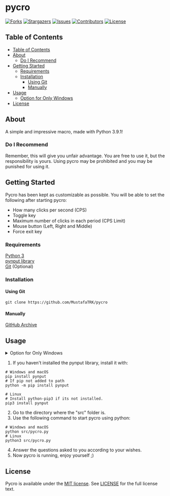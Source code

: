 # pycro

[![Forks][forks-shield]][forks-url]
[![Stargazers][stars-shield]][stars-url]
[![Issues][issues-shield]][issues-url]
[![Contributors][contributors-shield]][contributors-url]
[![License][license-shield]][license-url]

## Table of Contents

- [Table of Contents](#table-of-contents)
- [About](#about)
  - [Do I Recommend](#do-i-recommend)
- [Getting Started](#getting-started)
  - [Requirements](#requirements)
  - [Installation](#installation)
    - [Using Git](#using-git)
    - [Manually](#manually)
- [Usage](#usage)
  - [Option for Only Windows](#windows-option)
- [License](#license)

## About
A simple and impressive macro, made with Python 3.9.1!
### Do I Recommend
Remember, this will give you unfair advantage. You are free to use it, but the responsibility is yours. Using pycro may be prohibited and you may be punished for using it.

## Getting Started
Pycro has been kept as customizable as possible. You will be able to set the following after starting pycro:
- How many clicks per second (CPS)
- Toggle key
- Maximum number of clicks in each period (CPS Limit)
- Mouse button (Left, Right and Middle)
- Force exit key
### Requirements
[Python 3](https://www.python.org/downloads/ "Recommended: Python 3.9 or above") <br>
[pynput library](https://pypi.org/project/pynput/ "Recommended: pynput 1.7.3 or above") <br>
[Git](https://git-scm.com/downloads "Recommended: Git 2.30.1 or above") (Optional)
### Installation
#### Using Git
```shell
git clone https://github.com/MustafaTRK/pycro
```
#### Manually
[GitHub Archive](https://github.com/MustafaTRK/pycro/archive/main.zip)

## Usage
<details id="windows-option">
  <summary>Option for Only Windows</summary>

  You can use [these scripts](https://github.com/MustafaTRK/pycro/blob/main/scripts) prepared for you or follow the steps in the other option.
</details>

1. If you haven't installed the pynput library, install it with:
```shell
# Windows and macOS
pip install pynput
# If pip not added to path
python -m pip install pynput

# Linux
# Install python-pip3 if its not installed.
pip3 install pynput
```
2. Go to the directory where the "src" folder is.
3. Use the following command to start pycro using python:
```shell
# Windows and macOS
python src/pycro.py
# Linux
python3 src/pycro.py
```
4. Answer the questions asked to you according to your wishes.
5. Now pycro is running, enjoy yourself ;)

## License
Pycro is available under the [MIT license](https://opensource.org/licenses/MIT). See [LICENSE][license-url] for the full license text.

[forks-shield]: https://img.shields.io/github/forks/MustafaTRK/pycro.svg?style=flat-square
[forks-url]: https://github.com/MustafaTRK/pycro/network/members
[stars-shield]: https://img.shields.io/github/stars/MustafaTRK/pycro.svg?style=flat-square
[stars-url]: https://github.com/MustafaTRK/pycro/stargazers
[issues-shield]: https://img.shields.io/github/issues/MustafaTRK/pycro.svg?style=flat-square
[issues-url]: https://github.com/MustafaTRK/pycro/issues
[contributors-shield]: https://img.shields.io/github/contributors/MustafaTRK/pycro.svg?style=flat-square
[contributors-url]: https://github.com/MustafaTRK/pycro/graphs/contributors
[license-shield]: https://img.shields.io/github/license/MustafaTRK/pycro.svg?style=flat-square
[license-url]: https://github.com/MustafaTRK/pycro/blob/main/LICENSE
